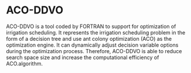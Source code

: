# ACO-DDVO
ACO-DDVO is a tool coded by FORTRAN to support for optimization of irrigation scheduling. It represents the irrigation scheduling problem in the form of a decision tree and use ant colony optimization (ACO) as the optimization engine. It can dynamically adjust decision variable options during the optimization process. Therefore, ACO-DDVO is able to reduce search space size and increase the computational efficiency of ACO.algorithm.
